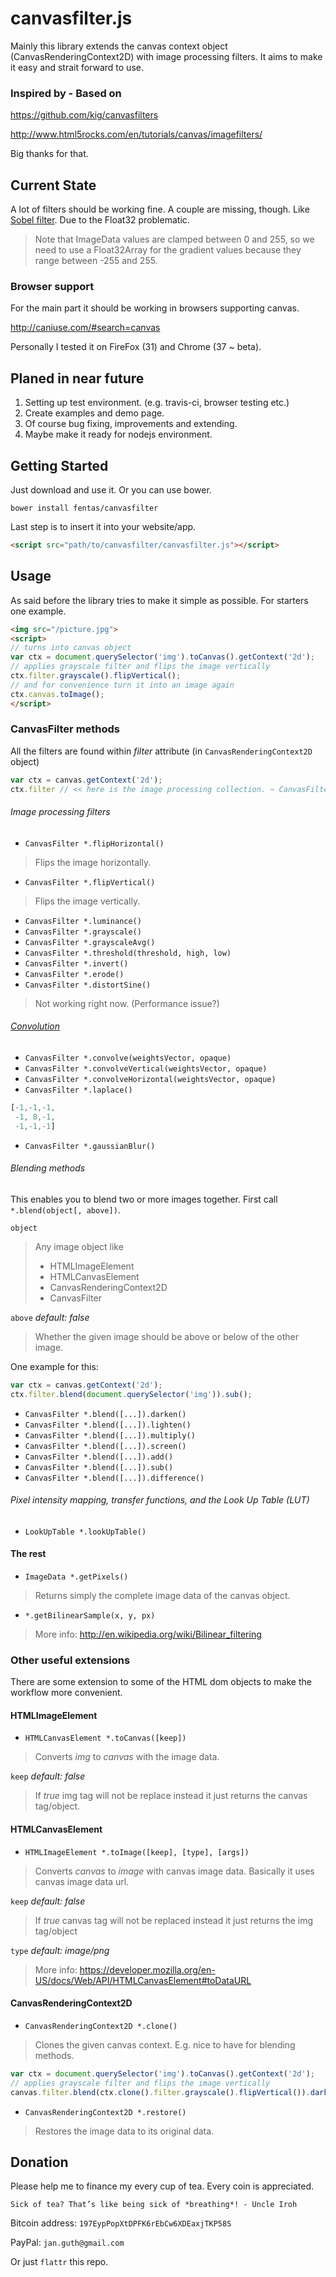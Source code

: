 # canvasfilter.js
Mainly this library extends the canvas context object (CanvasRenderingContext2D)
with image processing filters. It aims to make it easy and strait forward to
use.

### Inspired by - Based on
https://github.com/kig/canvasfilters

http://www.html5rocks.com/en/tutorials/canvas/imagefilters/

Big thanks for that.

## Current State
A lot of filters should be working fine. A couple are missing, though.
Like [Sobel filter](http://en.wikipedia.org/wiki/Sobel_filter). Due to the
Float32 problematic.
> Note that ImageData values are clamped between 0 and 255, so we need
> to use a Float32Array for the gradient values because they
> range between -255 and 255.

### Browser support
For the main part it should be working in browsers supporting canvas.

http://caniuse.com/#search=canvas

Personally I tested it on FireFox (31) and Chrome (37 ~ beta).

## Planed in near future
1. Setting up test environment. (e.g. travis-ci, browser testing etc.)
2. Create examples and demo page.
3. Of course bug fixing, improvements and extending.
4. Maybe make it ready for nodejs environment.

## Getting Started
Just download and use it. Or you can use bower.
```shell
bower install fentas/canvasfilter
```

Last step is to insert it into your website/app.
```html
<script src="path/to/canvasfilter/canvasfilter.js"></script>
```

## Usage
As said before the library tries to make it simple as possible.
For starters one example.
```html
<img src="/picture.jpg">
<script>
// turns into canvas object
var ctx = document.querySelector('img').toCanvas().getContext('2d');
// applies grayscale filter and flips the image vertically
ctx.filter.grayscale().flipVertical();
// and for convenience turn it into an image again
ctx.canvas.toImage();
</script>
```

### CanvasFilter methods
All the filters are found within _filter_ attribute (in
`CanvasRenderingContext2D` object)
```js
var ctx = canvas.getContext('2d');
ctx.filter // << here is the image processing collection. ~ CanvasFilter
```

###### Image processing filters
- `CanvasFilter *.flipHorizontal()`

> Flips the image horizontally.

- `CanvasFilter *.flipVertical()`

> Flips the image vertically.

- `CanvasFilter *.luminance()`
- `CanvasFilter *.grayscale()`
- `CanvasFilter *.grayscaleAvg()`
- `CanvasFilter *.threshold(threshold, high, low)`
- `CanvasFilter *.invert()`
- `CanvasFilter *.erode()`
- `CanvasFilter *.distortSine()`

> Not working right now. (Performance issue?)

###### [Convolution](http://en.wikipedia.org/wiki/Convolution)
- `CanvasFilter *.convolve(weightsVector, opaque)`
- `CanvasFilter *.convolveVertical(weightsVector, opaque)`
- `CanvasFilter *.convolveHorizontal(weightsVector, opaque)`
- `CanvasFilter *.laplace()`

```Matlab
[-1,-1,-1,
 -1, 8,-1,
 -1,-1,-1]
```

- `CanvasFilter *.gaussianBlur()`

###### Blending methods
This enables you to blend two or more images together.
First call `*.blend(object[, above])`.

`object`

> Any image object like
> * HTMLImageElement
> * HTMLCanvasElement
> * CanvasRenderingContext2D
> * CanvasFilter

`above` _default: false_

> Whether the given image should be above or below of the other image.

One example for this:
```js
var ctx = canvas.getContext('2d');
ctx.filter.blend(document.querySelector('img')).sub();
```

- `CanvasFilter *.blend([...]).darken()`
- `CanvasFilter *.blend([...]).lighten()`
- `CanvasFilter *.blend([...]).multiply()`
- `CanvasFilter *.blend([...]).screen()`
- `CanvasFilter *.blend([...]).add()`
- `CanvasFilter *.blend([...]).sub()`
- `CanvasFilter *.blend([...]).difference()`

###### Pixel intensity mapping, transfer functions, and the Look Up Table (LUT)


- `LookUpTable *.lookUpTable()`

#### The rest
- `ImageData *.getPixels()`

> Returns simply the complete image data of the canvas object.

- `*.getBilinearSample(x, y, px)`

> More info: http://en.wikipedia.org/wiki/Bilinear_filtering

### Other useful extensions
There are some extension to some of the HTML dom objects to make the
workflow more convenient.

#### HTMLImageElement
- `HTMLCanvasElement *.toCanvas([keep])`

> Converts _img_ to _canvas_ with the image data.

  `keep` _default: false_

  > If *true* img tag will not be replace instead it just returns the canvas
  > tag/object.

#### HTMLCanvasElement
- `HTMLImageElement *.toImage([keep], [type], [args])`

> Converts _canvas_ to _image_ with canvas image data. Basically it uses canvas
> image data url.

  `keep` _default: false_

  > If *true* canvas tag will not be replaced instead it just returns the img
  > tag/object

  `type` _default: image/png_

  > More info:
  > https://developer.mozilla.org/en-US/docs/Web/API/HTMLCanvasElement#toDataURL

#### CanvasRenderingContext2D
- `CanvasRenderingContext2D *.clone()`

> Clones the given canvas context. E.g. nice to have for blending methods.

```js
var ctx = document.querySelector('img').toCanvas().getContext('2d');
// applies grayscale filter and flips the image vertically
canvas.filter.blend(ctx.clone().filter.grayscale().flipVertical()).darken();
```

- `CanvasRenderingContext2D *.restore()`

> Restores the image data to its original data.

## Donation
Please help me to finance my every cup of tea. Every coin is appreciated.

```
Sick of tea? That’s like being sick of *breathing*! - Uncle Iroh
```

Bitcoin address: `197EypPopXtDPFK6rEbCw6XDEaxjTKP58S`

PayPal: `jan.guth@gmail.com`

Or just `flattr` this repo.
